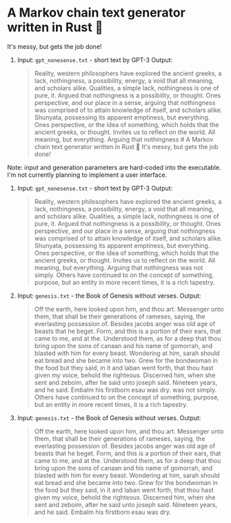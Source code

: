 # A Markov chain text generator written in Rust 🚀
It's messy, but gets the job done!
 
1. Input: `gpt_nonesense.txt` - short text by GPT-3
  Output:
	> Reality, western philosophers have explored the ancient greeks, a lack, nothingness, a possibility, energy, a void that all meaning, and scholars alike.
Qualities, a simple lack, nothingness is one of pure, it.
Argued that nothingness is a possibility, or thought.
Ones perspective, and our place in a sense, arguing that nothingness was comprised of to attain knowledge of itself, and scholars alike.
Shunyata, possessing its apparent emptiness, but everything.
Ones perspective, or the idea of something, which holds that the ancient greeks, or thought.
Invites us to reflect on the world.
All meaning, but everything.
Arguing that nothingness # A Markov chain text generator written in Rust 🚀
It's messy, but gets the job done!

Note: input and generation parameters are hard-coded into the executable. I'm not currently planning to implement a user interface.
 
1. Input: `gpt_nonesense.txt` - short text by GPT-3
  Output:
	> Reality, western philosophers have explored the ancient greeks, a lack, nothingness, a possibility, energy, a void that all meaning, and scholars alike.
Qualities, a simple lack, nothingness is one of pure, it.
Argued that nothingness is a possibility, or thought.
Ones perspective, and our place in a sense, arguing that nothingness was comprised of to attain knowledge of itself, and scholars alike.
Shunyata, possessing its apparent emptiness, but everything.
Ones perspective, or the idea of something, which holds that the ancient greeks, or thought.
Invites us to reflect on the world.
All meaning, but everything.
Arguing that nothingness was not simply.
Others have continued to on the concept of something, purpose, but an entity in more recent times, it is a rich tapestry.
2. Input: `genesis.txt` - the Book of Genesis without verses.
	Output:
	>Off the earth, here looked upon him, and thou art.
Messenger unto them, that shall be their generations of rameses, saying, the everlasting possession of.
Besides jacobs anger was old age of beasts that he beget.
Form, and this is a portion of their ears, that came to me, and at the.
Understood them, as for a deep that thou bring upon the sons of canaan and his name of gomorrah, and blasted with him for every beast.
Wondering at him, sarah should eat bread and she became into two.
Grew for the bondwoman in the food but they said, in it and laban went forth, that thou hast given my voice, behold the righteous.
Discerned him, when she sent and zeboim, after he said unto joseph said.
Nineteen years, and he said.
Embalm his firstborn esau was dry.
was not simply.
Others have continued to on the concept of something, purpose, but an entity in more recent times, it is a rich tapestry.
2. Input: `genesis.txt` - the Book of Genesis without verses.
	Output:
	>Off the earth, here looked upon him, and thou art.
Messenger unto them, that shall be their generations of rameses, saying, the everlasting possession of.
Besides jacobs anger was old age of beasts that he beget.
Form, and this is a portion of their ears, that came to me, and at the.
Understood them, as for a deep that thou bring upon the sons of canaan and his name of gomorrah, and blasted with him for every beast.
Wondering at him, sarah should eat bread and she became into two.
Grew for the bondwoman in the food but they said, in it and laban went forth, that thou hast given my voice, behold the righteous.
Discerned him, when she sent and zeboim, after he said unto joseph said.
Nineteen years, and he said.
Embalm his firstborn esau was dry.
